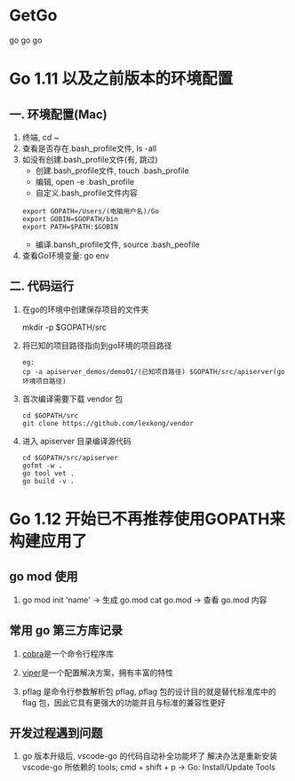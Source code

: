 # GetGo
go go go

# Go 1.11 以及之前版本的环境配置
## 一. 环境配置(Mac)
1. 终端, cd ~
2. 查看是否存在.bash_profile文件, ls -all
3. 如没有创建.bash_profile文件(有, 跳过)
   + 创建.bash_profile文件, touch .bash_profile
   + 编辑, open -e .bash_profile
   + 自定义.bash_profile文件内容
   ```
   export GOPATH=/Users/(电脑用户名)/Go
   export GOBIN=$GOPATH/bin
   export PATH=$PATH:$GOBIN
   ```
   + 编译.bansh_profile文件, source .bash_peofile
4. 查看Go环境变量: go env

## 二. 代码运行
1. 在go的环境中创建保存项目的文件夹

    mkdir -p $GOPATH/src
2. 将已知的项目路径指向到go环境的项目路径

   ```
   eg:
   cp -a apiserver_demos/demo01/(已知项目路径) $GOPATH/src/apiserver(go环境项目路径)
   ```    
3. 首次编译需要下载 vendor 包

   ```
   cd $GOPATH/src
   git clone https://github.com/lexkong/vendor
   ```
4. 进入 apiserver 目录编译源代码

   ```
   cd $GOPATH/src/apiserver
   gofmt -w .   
   go tool vet .
   go build -v .
   ```


# Go 1.12 开始已不再推荐使用GOPATH来构建应用了

## go mod 使用
1. go mod init 'name' -> 生成 go.mod
   cat go.mod -> 查看 go.mod 内容
   

## 常用 go 第三方库记录
1. [cobra](https://github.com/spf13/cobra)是一个命令行程序库

2. [viper](https://github.com/spf13/viper)是一个配置解决方案，拥有丰富的特性

3. pflag 是命令行参数解析包 pflag, pflag 包的设计目的就是替代标准库中的 flag 包，因此它具有更强大的功能并且与标准的兼容性更好

## 开发过程遇到问题
1. go 版本升级后, vscode-go 的代码自动补全功能坏了
   解决办法是重新安装 vscode-go 所依赖的 tools; cmd + shift + p -> Go: Install/Update Tools
